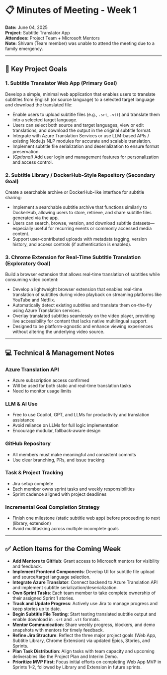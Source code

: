 # 📋 Minutes of Meeting - Week 1

**Date:** June 04, 2025  
**Project:** Subtitle Translator App  
**Attendees:** Project Team + Microsoft Mentors  
**Note:** Shivam (Team member) was unable to attend the meeting due to a family emergency.

---

## 🎯 Key Project Goals

### 1. Subtitle Translator Web App (Primary Goal)
Develop a simple, minimal web application that enables users to translate subtitles from English (or source language) to a selected target language and download the translated file:
- Enable users to upload subtitle files (e.g., `.srt`, `.vtt`) and translate them into a selected target language.
- Users can select both source and target languages, view or edit translations, and download the output in the original subtitle format.
- Integrate with Azure Translation Services or use LLM-based APIs / existing Node.js NLP modules for accurate and scalable translation.
- Implement subtitle file serialization and deserialization to ensure format preservation.
- *(Optional)* Add user login and management features for personalization and access control.

### 2. Subtitle Library / DockerHub-Style Repository (Secondary Goal)
Create a searchable archive or DockerHub-like interface for subtitle sharing:
- Implement a searchable subtitle archive that functions similarly to DockerHub, allowing users to store, retrieve, and share subtitle files generated via the app.
- Users can search, browse, version, and download subtitle datasets—especially useful for recurring events or commonly accessed media content.
- Support user-contributed uploads with metadata tagging, version history, and access controls (if authentication is enabled).

### 3. Chrome Extension for Real-Time Subtitle Translation (Exploratory Goal)
Build a browser extension that allows real-time translation of subtitles while consuming video content:
- Develop a lightweight browser extension that enables real-time translation of subtitles during video playback on streaming platforms like YouTube and Netflix.
- Automatically detect existing subtitles and translate them on-the-fly using Azure Translation services.
- Overlay translated subtitles seamlessly on the video player, providing live accessibility for content that lacks native multilingual support.
- Designed to be platform-agnostic and enhance viewing experiences without altering the underlying video source.

---

## 💻 Technical & Management Notes

### Azure Translation API
- Azure subscription access confirmed
- Will be used for both static and real-time translation tasks
- Need to monitor usage limits

### LLM & AI Use
- Free to use Copilot, GPT, and LLMs for productivity and translation assistance
- Avoid reliance on LLMs for full logic implementation
- Encourage modular, fallback-aware design

### GitHub Repository
- All members must make meaningful and consistent commits
- Use clear branching, PRs, and issue tracking

### Task & Project Tracking
- Jira setup complete
- Each member owns sprint tasks and weekly responsibilities
- Sprint cadence aligned with project deadlines

### Incremental Goal Completion Strategy
- Finish one milestone (static subtitle web app) before proceeding to next (library, extension)
- Avoid multitasking across multiple incomplete goals

---

## ✅ Action Items for the Coming Week

- **Add Mentors to GitHub**: Grant access to Microsoft mentors for visibility and feedback.
- **Implement Frontend Components**: Develop UI for subtitle file upload and source/target language selection.
- **Integrate Azure Translator**: Connect backend to Azure Translation API and implement subtitle serialization/deserialization.
- **Own Sprint Tasks**: Each team member to take complete ownership of their assigned Sprint 1 stories.
- **Track and Update Progress**: Actively use Jira to manage progress and keep stories up to date.
- **Begin Subtitle File Testing**: Start testing translated subtitle output and enable download in `.srt` and `.vtt` formats.
- **Mentor Communication**: Share weekly progress, blockers, and demo snapshots with mentors for timely feedback.
- **Refine Jira Structure**: Reflect the three major project goals (Web App, Subtitle Library, Chrome Extension) via updated Epics, Stories, and Sprints.
- **Plan Task Distribution**: Align tasks with team capacity and upcoming deliverables like the Project Plan and Interim Demo.
- **Prioritize MVP First**: Focus initial efforts on completing Web App MVP in Sprints 1–2, followed by Library and Extension in future sprints.
